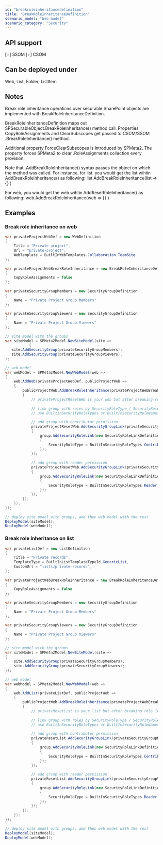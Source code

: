 ```yaml
---
id: "breakroleinheritancedefinition"
title: "BreakRoleInheritanceDefinition"
scenario_model: "Web model"
scenario_category: "Security"
---
```


## API support
[+] SSOM [+] CSOM

## Can be deployed under
Web, List, Folder, ListItem

## Notes
Break role inheritance operations over securable SharePoint objects are implemented with BreakRoleInheritanceDefinition.

BreakRoleInheritanceDefinition maps out SPSecurableObject.BreakRoleInheritance() method call. Properties CopyRoleAssignments and ClearSubscopes get passed to CSOM/SSOM .BreakRoleInheritance() method.

Additional property ForceClearSubscopes is introduced by SPMeta2. The property forces SPMeta2 to clear .RoleAssignments collection every provision.

Note that .AddBreakRoleInheritance() syntax passes the object on which the method was called. For instance, for list, you would get the list wihtin AddBreakRoleInheritance() as following: list.AddBreakRoleInheritance(list => {} )

For web, you would get the web wihtin AddResetRoleInheritance() as following: web.AddBreakRoleInheritance(web => {} )

## Examples

### Break role inheritance on web

```cs
var privateProjectWebDef = new WebDefinition
{
    Title = "Private project",
    Url = "private-project",
    WebTemplate = BuiltInWebTemplates.Collaboration.TeamSite
};
 
var privateProjectWebBreakRoleInheritance = new BreakRoleInheritanceDefinition
{
    CopyRoleAssignments = false
};
 
var privateSecurityGroupMembers = new SecurityGroupDefinition
{
    Name = "Private Project Group Members"
};
 
var privateSecurityGroupViewers = new SecurityGroupDefinition
{
    Name = "Private Project Group Viewers"
};
 
// site model with the groups
var siteModel = SPMeta2Model.NewSiteModel(site =>
           {
   site.AddSecurityGroup(privateSecurityGroupMembers);
   site.AddSecurityGroup(privateSecurityGroupViewers);
);
 
// web model
var webModel = SPMeta2Model.NewWebModel(web =>
{
    web.AddWeb(privateProjectWebDef, publicProjectWeb =>
    {
        publicProjectWeb.AddBreakRoleInheritance(privateProjectWebBreakRoleInheritance, privateProjectResetWeb =>
        {
            // privateProjectResetWeb is your web but after breaking role inheritance
 
            // link group with roles by SecurityRoleType / SecurityRoleName
            // use BuiltInSecurityRoleTypes or BuiltInSecurityRoleNames
 
            // add group with contributor permission
            privateProjectResetWeb.AddSecurityGroupLink(privateSecurityGroupMembers, group =>
            {
                group.AddSecurityRoleLink(new SecurityRoleLinkDefinition
                {
                    SecurityRoleType = BuiltInSecurityRoleTypes.Contributor
                });
            });
 
            // add group with reader permission
            privateProjectResetWeb.AddSecurityGroupLink(privateSecurityGroupViewers, group =>
            {
                group.AddSecurityRoleLink(new SecurityRoleLinkDefinition
                {
                    SecurityRoleType = BuiltInSecurityRoleTypes.Reader
                });
            });
        });
    });
});
 
// deploy site model with groups, and then web model with the rest
DeployModel(siteModel);
DeployModel(webModel);

```

### Break role inheritance on list

```cs
var privateListDef = new ListDefinition
{
    Title = "Private records",
    TemplateType = BuiltInListTemplateTypeId.GenericList,
    CustomUrl = "lists/private-records",
};
 
var privateProjectWebBreakRoleInheritance = new BreakRoleInheritanceDefinition
{
    CopyRoleAssignments = false
};
 
var privateSecurityGroupMembers = new SecurityGroupDefinition
{
    Name = "Private Project Group Members"
};
 
var privateSecurityGroupViewers = new SecurityGroupDefinition
{
    Name = "Private Project Group Viewers"
};
 
// site model with the groups
var siteModel = SPMeta2Model.NewSiteModel(site =>
{
    site.AddSecurityGroup(privateSecurityGroupMembers);
    site.AddSecurityGroup(privateSecurityGroupViewers);
});
 
// web model
var webModel = SPMeta2Model.NewWebModel(web =>
{
    web.AddList(privateListDef, publicProjectWeb =>
    {
        publicProjectWeb.AddBreakRoleInheritance(privateProjectWebBreakRoleInheritance, privateResetList =>
        {
            // privateResetList is your list but after breaking role inheritance
 
            // link group with roles by SecurityRoleType / SecurityRoleName
            // use BuiltInSecurityRoleTypes or BuiltInSecurityRoleNames
 
            // add group with contributor permission
            privateResetList.AddSecurityGroupLink(privateSecurityGroupMembers, group =>
            {
                group.AddSecurityRoleLink(new SecurityRoleLinkDefinition
                {
                    SecurityRoleType = BuiltInSecurityRoleTypes.Contributor
                });
            });
 
            // add group with reader permission
            privateResetList.AddSecurityGroupLink(privateSecurityGroupViewers, group =>
            {
                group.AddSecurityRoleLink(new SecurityRoleLinkDefinition
                {
                    SecurityRoleType = BuiltInSecurityRoleTypes.Reader
                });
            });
        });
    });
});
 
// deploy site model with groups, and then web model with the rest
DeployModel(siteModel);
DeployModel(webModel);
```